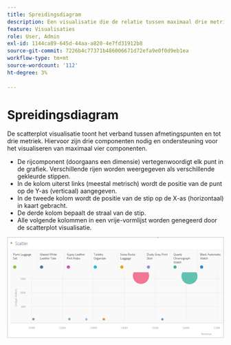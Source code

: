 ```yaml
---
title: Spreidingsdiagram
description: Een visualisatie die de relatie tussen maximaal drie metriek toont.
feature: Visualisaties
role: User, Admin
exl-id: 1144ca89-645d-44aa-a820-4e7fd31912b8
source-git-commit: 7226b4c77371b486006671d72efa9e0f0d9eb1ea
workflow-type: tm+mt
source-wordcount: '112'
ht-degree: 3%

---
```


# Spreidingsdiagram

De scatterplot visualisatie toont het verband tussen afmetingspunten en tot drie metriek. Hiervoor zijn drie componenten nodig en ondersteuning voor het visualiseren van maximaal vier componenten.

* De rijcomponent (doorgaans een dimensie) vertegenwoordigt elk punt in de grafiek. Verschillende rijen worden weergegeven als verschillende gekleurde stippen.
* In de kolom uiterst links (meestal metrisch) wordt de positie van de punt op de Y-as (verticaal) aangegeven.
* In de tweede kolom wordt de positie van de stip op de X-as (horizontaal) in kaart gebracht.
* De derde kolom bepaalt de straal van de stip.
* Alle volgende kolommen in een vrije-vormlijst worden genegeerd door de scatterplot visualisatie.

![Spreidingsdiagram](assets/scatter.png)

